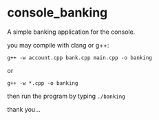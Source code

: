 # console_banking
A simple banking application for the console.


you may compile with clang or g++:


`g++ -w account.cpp bank.cpp main.cpp -o banking`


or


`g++ -w *.cpp -o banking`
  

then run the program by typing `./banking`

thank you...
